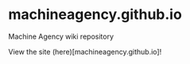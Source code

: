 # machineagency.github.io
Machine Agency wiki repository

View the site (here)[machineagency.github.io]!
